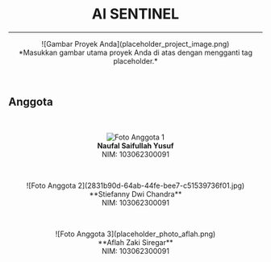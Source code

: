 <div align="center">
  <h1><b>AI SENTINEL</b></h1>
</div>

---

<div align="center">
  <!-- Tempatkan tag gambar proyek Anda di sini -->
  <!-- Contoh: ![Gambar Proyek AI Sentinel](path/to/your/project-image.jpg) -->
  <!-- Atau cukup placeholder untuk menandakan tempat gambar -->
  ![Gambar Proyek Anda](placeholder_project_image.png)
  <br>
  *Masukkan gambar utama proyek Anda di atas dengan mengganti tag placeholder.*
</div>

<br> <!-- Baris kosong untuk pemisah visual -->

## Anggota

<br> <!-- Baris kosong untuk pemisah visual -->

<div align="center">

  ![Foto Anggota 1](https://github.com/lasakawatch/AI_Sentinel/blob/main/Lain-Lain/2831b90d-64ab-44fe-bee7-c51539736f01.jpg)
  <br>
  **Naufal Saifullah Yusuf**
  <br>
  NIM: 103062300091
</div>

<br> <!-- Baris kosong antara anggota -->

<div align="center">
  <!-- Tempatkan foto anggota kedua di sini -->
  <!-- Contoh: ![Foto Stiefanny Dwi Chandra](path/to/stiefanny_photo.jpg) -->
  ![Foto Anggota 2](2831b90d-64ab-44fe-bee7-c51539736f01.jpg)
  <br>
  **Stiefanny Dwi Chandra**
  <br>
  NIM: 103062300091
</div>

<br> <!-- Baris kosong antara anggota -->

<div align="center">
  <!-- Tempatkan foto anggota ketiga di sini -->
  <!-- Contoh: ![Foto Aflah Zaki Siregar](path/to/aflah_photo.jpg) -->
  ![Foto Anggota 3](placeholder_photo_aflah.png)
  <br>
  **Aflah Zaki Siregar**
  <br>
  NIM: 103062300091
</div>

<br> <!-- Baris kosong setelah anggota -->
